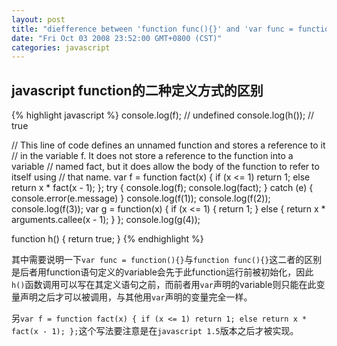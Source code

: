 ```yaml
---
layout: post
title: "diefference between 'function func(){}' and 'var func = function(){}' in javascript"
date: "Fri Oct 03 2008 23:52:00 GMT+0800 (CST)"
categories: javascript
---
```


javascript function的二种定义方式的区别
-----

{% highlight javascript %}
console.log(f); // undefined
console.log(h()); // true

// This line of code defines an unnamed function and stores a reference to it
// in the variable f. It does not store a reference to the function into a variable
// named fact, but it does allow the body of the function to refer to itself using
// that name.
var f = function fact(x) {
    if (x <= 1) return 1;
    else return x * fact(x - 1);
};
try {
    console.log(f);
    console.log(fact);
} catch (e) {
    console.error(e.message)
}
console.log(f(1));
console.log(f(2));
console.log(f(3));
var g = function(x) {
    if (x <= 1) {
        return 1;
    } else {
        return x * arguments.callee(x - 1);
    }
};
console.log(g(4));

function h() {
    return true;
}
{% endhighlight %}

其中需要说明一下`var func = function(){}`与`function func(){}`这二者的区别是后者用function语句定义的variable会先于此function运行前被初始化，因此`h()`函数调用可以写在其定义语句之前，而前者用`var`声明的variable则只能在此变量声明之后才可以被调用，与其他用`var`声明的变量完全一样。

另`var f = function fact(x) { if (x <= 1) return 1; else return x * fact(x - 1); };`这个写法要注意是在`javascript 1.5`版本之后才被实现。

